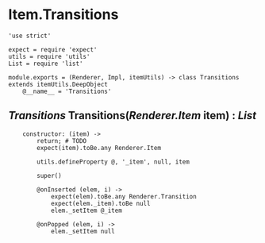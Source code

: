 Item.Transitions
================

	'use strict'

	expect = require 'expect'
	utils = require 'utils'
	List = require 'list'

	module.exports = (Renderer, Impl, itemUtils) -> class Transitions extends itemUtils.DeepObject
		@__name__ = 'Transitions'

*Transitions* Transitions(*Renderer.Item* item) : *List*
--------------------------------------------------------

		constructor: (item) ->
			return; # TODO
			expect(item).toBe.any Renderer.Item

			utils.defineProperty @, '_item', null, item

			super()

			@onInserted (elem, i) ->
				expect(elem).toBe.any Renderer.Transition
				expect(elem._item).toBe null
				elem._setItem @_item

			@onPopped (elem, i) ->
				elem._setItem null

